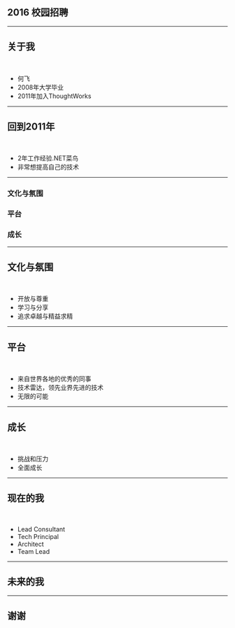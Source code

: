 ## 2016 校园招聘


---

## 关于我

<br/>

* 何飞
* 2008年大学毕业
* 2011年加入ThoughtWorks


---


## 回到2011年

<br/>

* 2年工作经验.NET菜鸟
* 非常想提高自己的技术

---

### 文化与氛围
### 平台
### 成长

---

## 文化与氛围

<br/>

* 开放与尊重
* 学习与分享
* 追求卓越与精益求精

---

## 平台

<br/>

* 来自世界各地的优秀的同事
* 技术雷达，领先业界先进的技术
* 无限的可能

---

## 成长

<br/>

* 挑战和压力
* 全面成长

---

## 现在的我

<br/>

* Lead Consultant
* Tech Principal
* Architect
* Team Lead

---

## 未来的我

---

## 谢谢
